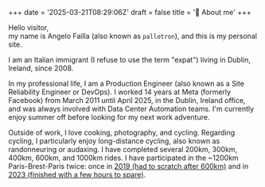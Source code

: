 +++
date = '2025-03-21T08:29:06Z'
draft = false
title = '👋 About me'
+++

Hello visitor,  
my name is Angelo Failla (also known as `pallotron`), and this is my personal site.

I am an Italian immigrant (I refuse to use the term "expat") living in Dublin, Ireland, since 2008.

In my professional life, I am a Production Engineer (also known as a Site Reliability Engineer or DevOps).
I worked 14 years at Meta (formerly Facebook) from March 2011 until April 2025, in the Dublin, Ireland office, and was always involved with Data Center Automation teams.
I'm currently enjoy summer off before looking for my next work adventure.

Outside of work, I love cooking, photography, and cycling.
Regarding cycling, I particularly enjoy long-distance cycling, also known as randonneuring or audaxing. I have completed several 200km, 300km, 400km, 600km, and 1000km rides. I have participated in the ~1200km Paris-Brest-Paris twice: once in [2019 (had to scratch after 600km)](https://www.strava.com/activities/2647579112) and in [2023 (finished with a few hours to spare)](https://www.strava.com/activities/9715990200).
